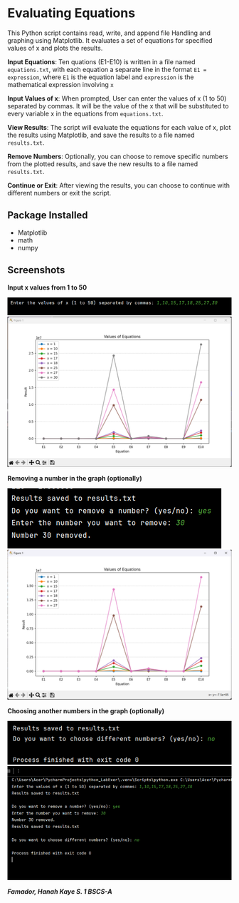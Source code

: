 
# Evaluating Equations

This Python script contains read, write, and append file Handling and graphing using Matplotlib.
It evaluates a set of equations for specified values of x and plots the results. 

**Input Equations**: Ten quations (E1-E10) is written in a file named `equations.txt`, with each equation a separate line in the format `E1 = expression`,
                      where `E1` is the equation label and `expression` is the mathematical expression involving `x`

**Input Values of x**: When prompted, User can enter the values of x (1 to 50) separated by commas. It will be the value of the x that will be substituted to every  variable x in the equations from `equations.txt`.

**View Results**: The script will evaluate the equations for each value of x, plot the results using Matplotlib, and save the results to a file named `results.txt`.

**Remove Numbers**: Optionally, you can choose to remove specific numbers from the plotted results, and save the new results to a file named `results.txt`.

**Continue or Exit**: After viewing the results, you can choose to continue with different numbers or exit the script.

## Package Installed
- Matplotlib
- math 
- numpy

## Screenshots
**Input x values from 1 to 50**

<img src="SS_dsa/ss1.png">

<img src="SS_dsa/CompleteGraph.png">

**Removing a number in the graph (optionally)**

<img src="SS_dsa/ss2.png">

<img src="SS_dsa/SubtractedGraph.png">

**Choosing another numbers in the graph (optionally)**

<img src="SS_dsa/ss3.png">

<img src="SS_dsa/ss4.png">

***Famador, Hanah Kaye S. 1 BSCS-A***
